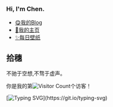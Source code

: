 ### Hi, I'm Chen.

- [😋我的Blog](https://blog-lake-nine-74.vercel.app/)
- [🥇我的主页](https://ichen.vip)
- [✨每日壁纸](https://bing.ichen.vip/)

## 拾穗
  不驰于空想,不骛于虚声。

你是我的第![Visitor Count](https://profile-counter.glitch.me/ichenc/count.svg)个访客！

[![Typing SVG](https://readme-typing-svg.demolab.com?font=Fira+Code&duration=3000&pause=1000&width=435&lines=go+for+it+!+just+do+it+!)](https://git.io/typing-svg)
